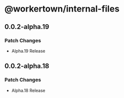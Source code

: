 # @workertown/internal-files

## 0.0.2-alpha.19

### Patch Changes

- Alpha.19 Release

## 0.0.2-alpha.18

### Patch Changes

- Alpha.18 Release
